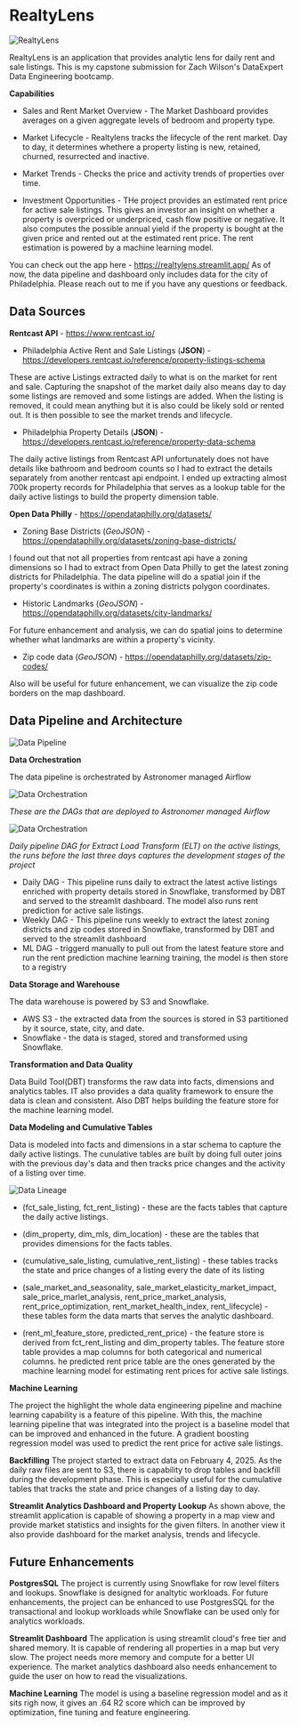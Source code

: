 # RealtyLens

![RealtyLens](./images/realtylens.png)

RealtyLens is an application that provides analytic lens for daily rent and sale listings. This is my capstone submission for Zach Wilson's DataExpert Data Engineering bootcamp.

**Capabilities**
- Sales and Rent Market Overview - The Market Dashboard provides averages on a given aggregate levels of bedroom and property type.  

- Market Lifecycle - Realtylens tracks the lifecycle of the rent market. Day to day, it determines whethere a property listing is new, retained, churned, resurrected and inactive. 

- Market Trends - Checks the price and activity trends of properties over time.

- Investment Opportunities - THe project provides an estimated rent price for active sale listings. This gives an investor an insight on whether a property is overpriced or underpriced, cash flow positive or negative. It also computes the possible annual yield if the property is bought at the given price and rented out at the estimated rent price. The rent estimation is powered by a machine learning model.

You can check out the app here - https://realtylens.streamlit.app/
As of now, the data pipeline and dashboard only includes data for the city of Philadelphia. Please reach out to me if you have any questions or feedback. 

## Data Sources
**Rentcast API** - https://www.rentcast.io/

- Philadelphia Active Rent and Sale Listings (**JSON**) - https://developers.rentcast.io/reference/property-listings-schema
 
 These are active Listings extracted daily to what is on the market for rent and sale. Capturing the snapshot of the market daily also means day to day some listings are removed and some listings are added. When the listing is removed, it could mean anything but it is also could be likely sold or rented out. It is then possible to see the market trends and lifecycle.

- Philadelphia Property Details (**JSON**) - https://developers.rentcast.io/reference/property-data-schema

The daily active listings from Rentcast API unfortunately does not have details like bathroom and bedroom counts so I had to extract the details separately from another rentcast api endpoint. I ended up extracting almost 700k property records for Philadelphia that serves as a lookup table for the daily active listings to build the property dimension table.

**Open Data Philly** - https://opendataphilly.org/datasets/

- Zoning Base Districts (*GeoJSON*) - https://opendataphilly.org/datasets/zoning-base-districts/

I found out that not all properties from rentcast api have a zoning dimensions so I had to extract from Open Data Philly to get the latest zoning districts for Philadelphia. The data pipeline will do a spatial join if the property's coordinates is within a zoning districts polygon coordinates.

- Historic Landmarks (*GeoJSON*) - https://opendataphilly.org/datasets/city-landmarks/

For future enhancement and analysis, we can do spatial joins to determine whether what landmarks are within a property's vicinity.

- Zip code data (*GeoJSON*) - https://opendataphilly.org/datasets/zip-codes/

Also will be useful for future enhancement, we can visualize the zip code borders on the map dashboard.

## Data Pipeline and Architecture

![Data Pipeline](./images/realtylens_conceptual_diagram.png)

**Data Orchestration**

The data pipeline is orchestrated by Astronomer managed Airflow

![Data Orchestration](./images/airflow_1.png)

*These are the DAGs that are deployed to Astronomer managed Airflow*

![Data Orchestration](./images/airflow_2.png)

*Daily pipeline DAG for Extract Load Transform (ELT) on the active listings, the runs before the last three days captures the development stages of the project*

- Daily DAG - This pipeline runs daily to extract the latest active listings enriched with property details stored in Snowflake, transformed by DBT and served to the streamlit dashboard. The model also runs rent prediction for active sale listings.
- Weekly DAG - This pipeline runs weekly to extract the latest zoning districts and zip codes stored in Snowflake, transformed by DBT and served to the streamlit dashboard
- ML DAG - triggerd manually to pull out from the latest feature store and run the rent prediction machine learning training, the model is then store to a registry

**Data Storage and Warehouse**

The data warehouse is powered by S3 and Snowflake.
- AWS S3 - the extracted data from the sources is stored in S3 partitioned by it source, state, city, and date.
- Snowflake - the data is staged, stored and transformed using Snowflake.

**Transformation and Data Quality**

Data Build Tool(DBT) transforms the raw data into facts, dimensions and analytics tables. IT also provides a data quality framework to ensure the data is clean and consistent. Also DBT helps building the feature store for the machine learning model.

**Data Modeling and Cumulative Tables**

Data is modeled into facts and dimensions in a star schema to capture the daily active listings. The cunulative tables are built by doing full outer joins with the previous day's data and then tracks price changes and the activity of a listing over time.

![Data Lineage](./images/data_lineage.png)

- (fct_sale_listing, fct_rent_listing) - these are the facts tables that capture the daily active listings.

- (dim_property, dim_mls, dim_location) - these are the tables that provides dimensions for the facts tables.

- (cumulative_sale_listing, cumulative_rent_listing) - these tables tracks the state and price changes of a listing every the date of its listing

- (sale_market_and_seasonality, sale_market_elasticity_market_impact, sale_price_marlet_analysis, rent_price_market_analysis, rent_price_optimization, rent_market_health_index, rent_lifecycle) - these tables form the data marts that serves the analytic dashboard.

- (rent_ml_feature_store, predicted_rent_price) - the feature store is derived from fct_rent_listing and dim_property tables. The feature store table provides a map columns for both categorical and numerical columns.
he predicted rent price table are the ones generated by the machine learning model for estimating rent prices for active sale listings.

**Machine Learning**

The project the highlight the whole data engineering pipeline and machine learning capability is a feature of this pipeline. With this, the machine learning pipeline that was integrated into the project is a baseline model that can be improved and enhanced in the future. A gradient boosting regression model was used to predict the rent price for active sale listings.

**Backfilling**
The project started to extract data on February 4, 2025. As the daily raw files are sent to S3, there is capability to drop tables and backfill during the development phase. This is especially useful for the cumulative tables that tracks the state and price changes of a listing day to day.

**Streamlit Analytics Dashboard and Property Lookup**
As shown above, the streamlit application is capable of showing a property in a map view and provide market statistics and insights for the given filters. In another view it also provide dashboard for the market analysis, trends and lifecycle.

## Future Enhancements

**PostgresSQL** The project is currently using Snowflake for row level filters and lookups. Snowflake is designed for analtytic workloads. For future enhancements, the project can be enhanced to use PostgresSQL for the transactional and lookup workloads while Snowflake can be used only for analytics workloads.

**Streamlit Dashboard** The application is using streamlit cloud's free tier and shared memory. It is capable of rendering all properties in a map but very slow. The project needs more memory and compute for a better UI experience. The market analytics dashboard also needs enhancement to guide the user on how to read the visualizations.

**Machine Learning** The model is using a baseline regression model and as it sits righ now, it gives an .64 R2 score which can be improved by optimization, fine tuning and feature engineering.